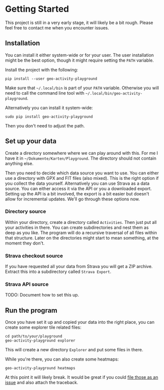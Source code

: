 # Getting Started

This project is still in a very early stage, it will likely be a bit rough. Please feel free to contact me when you encounter issues.

## Installation

You can install it either system-wide or for your user. The user installation might be the best option, though it might require setting the `PATH` variable.

Install the project with the following:

```
pip install --user geo-activity-playground
```

Make sure that `~/.local/bin` is part of your `PATH` variable. Otherwise you will need to call the command line tool with `~/.local/bin/geo-activity-playground`.

Alternatively you can install it system-wide:

```
sudo pip install geo-activity-playground
```

Then you don't need to adjust the path.

## Set up your data

Create a directory somewhere where we can play around with this. For me I have it in `~/Dokumente/Karten/Playground`. The directory should not contain anything else.

Then you need to decide which data source you want to use. You can either use a directory with GPX and FIT files (also mixed). This is the right option if you collect the data yourself. Alternatively you can use Strava as a data source. You can either access it via the API or you a downloaded export. Setting up the API is a bit involved, the export is a bit easier but doesn't allow for incremental updates. We'll go through these options now.

### Directory source

Within your directory, create a directory called `Activities`. Then just put all your activities in there. You can create subdirectories and nest them as deep as you like. The program will do a recursive traversal of all files within that structure. Later on the directories might start to mean something, at the moment they don't.

### Strava checkout source

If you have requested all your data from Strava you will get a ZIP archive. Extract this into a subdirectory called `Strava Export`.

### Strava API source

TODO: Document how to set this up.

## Run the program

Once you have set it up and copied your data into the right place, you can create some explorer tile related files:

```
cd path/to/your/playground
geo-activity-playground explorer
```

This will create a new directory `Explorer` and put some files in there.

While you're there, you can also create some heatmaps:

```
geo-activity-playground heatmaps
```

At this point it will likely break. It would be great if you could [file those as an issue](https://github.com/martin-ueding/geo-activity-playground/issues) and also attach the traceback.